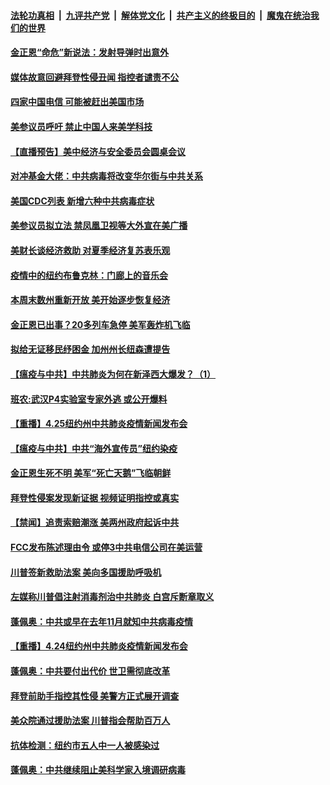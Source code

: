 

####  [法轮功真相](../../../../basic/blob/master/README.md?t=04271531) &nbsp;|&nbsp; [九评共产党](../../../../9ping.md/blob/master/README.md?t=04271531) &nbsp;|&nbsp; [解体党文化](../../../../jtdwh.md/blob/master/README.md?t=04271531)  &nbsp;|&nbsp; [共产主义的终极目的](../../../../gczydzjmd.md/blob/master/README.md?t=04271531) &nbsp;|&nbsp; [魔鬼在统治我们的世界](../../../../mgztzwmdsj.md/blob/master/README.md?t=04271531) 

#### [金正恩“命危”新说法：发射导弹时出意外](../pages/prog203/a102832701.md?t=04271531) 

#### [媒体故意回避拜登性侵丑闻 指控者谴责不公](../pages/prog203/a102832688.md?t=04271531) 

#### [四家中国电信 可能被赶出美国市场](../pages/prog203/a102832658.md?t=04271531) 

#### [美参议员呼吁 禁止中国人来美学科技](../pages/prog203/a102832593.md?t=04271531) 

#### [【直播预告】美中经济与安全委员会圆桌会议](../pages/prog203/a102832651.md?t=04271531) 

#### [对冲基金大佬：中共病毒将改变华尔街与中共关系](../pages/prog203/a102832530.md?t=04271531) 

#### [美国CDC列表 新增六种中共病毒症状](../pages/prog203/a102832525.md?t=04271531) 

#### [美参议员拟立法 禁凤凰卫视等大外宣在美广播](../pages/prog203/a102832419.md?t=04271531) 

#### [美财长谈经济救助 对夏季经济复苏表乐观](../pages/prog203/a102832415.md?t=04271531) 

#### [疫情中的纽约布鲁克林：门廊上的音乐会](../pages/prog203/a102832403.md?t=04271531) 

#### [本周末数州重新开放 美开始逐步恢复经济](../pages/prog203/a102832084.md?t=04271531) 

#### [金正恩已出事？20多列车急停 美军轰炸机飞临](../pages/prog203/a102832095.md?t=04271531) 

#### [拟给无证移民纾困金 加州州长纽森遭提告](../pages/prog203/a102831847.md?t=04271531) 

#### [【瘟疫与中共】中共肺炎为何在新泽西大爆发？（1）](../pages/prog203/a102831815.md?t=04271531) 

#### [班农:武汉P4实验室专家外逃 或公开爆料](../pages/prog203/a102831775.md?t=04271531) 

#### [【重播】4.25纽约州中共肺炎疫情新闻发布会](../pages/prog203/a102829884.md?t=04271531) 

#### [【瘟疫与中共】中共“海外宣传员”纽约染疫](../pages/prog203/a102831358.md?t=04271531) 

#### [金正恩生死不明 美军“死亡天鹅”飞临朝鲜](../pages/prog203/a102831382.md?t=04271531) 

#### [拜登性侵案发现新证据 视频证明指控或真实](../pages/prog203/a102831205.md?t=04271531) 

#### [【禁闻】追责索赔潮涨 美两州政府起诉中共](../pages/prog203/a102831170.md?t=04271531) 

#### [FCC发布陈述理由令 或停3中共电信公司在美运营](../pages/prog203/a102831125.md?t=04271531) 

#### [川普签新救助法案 美向多国援助呼吸机](../pages/prog203/a102831138.md?t=04271531) 

#### [左媒称川普倡注射消毒剂治中共肺炎 白宫斥断章取义](../pages/prog203/a102831005.md?t=04271531) 

#### [蓬佩奥：中共或早在去年11月就知中共病毒疫情](../pages/prog203/a102830953.md?t=04271531) 

#### [【重播】4.24纽约州中共肺炎疫情新闻发布会](../pages/prog203/a102829854.md?t=04271531) 

#### [蓬佩奥：中共要付出代价 世卫需彻底改革](../pages/prog203/a102830863.md?t=04271531) 

#### [拜登前助手指控其性侵 美警方正式展开调查](../pages/prog203/a102830309.md?t=04271531) 

#### [美众院通过援助法案 川普指会帮助百万人](../pages/prog203/a102830260.md?t=04271531) 

#### [抗体检测：纽约市五人中一人被感染过](../pages/prog203/a102830218.md?t=04271531) 

#### [蓬佩奥：中共继续阻止美科学家入境调研病毒](../pages/prog203/a102830212.md?t=04271531) 

